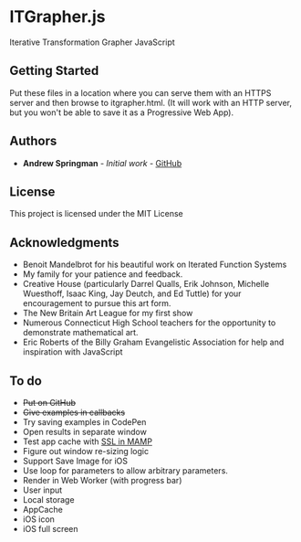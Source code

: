 # ITGrapher.js

Iterative Transformation Grapher JavaScript

## Getting Started

Put these files in a location where you can serve them with an HTTPS server and then browse to itgrapher.html.  (It will work with an HTTP server, but you won't be able to save it as a Progressive Web App).  

## Authors

* **Andrew Springman** - *Initial work* - [GitHub](https://github.com/andrewspringman)

## License

This project is licensed under the MIT License

## Acknowledgments

* Benoit Mandelbrot for his beautiful work on Iterated Function Systems
* My family for your patience and feedback.
* Creative House (particularly Darrel Qualls, Erik Johnson, Michelle Wuesthoff, Isaac King, Jay Deutch, and Ed Tuttle) for your encouragement to pursue this art form.  
* The New Britain Art League for my first show
* Numerous Connecticut High School teachers for the opportunity to demonstrate mathematical art.
* Eric Roberts of the Billy Graham Evangelistic Association for help and inspiration with JavaScript

## To do

* ~~Put on GitHub~~
* ~~Give examples in callbacks~~
* Try saving examples in CodePen
* Open results in separate window
* Test app cache with [SSL in MAMP](https://stackoverflow.com/questions/6318467/configuring-mamp-for-ssl)
* Figure out window re-sizing logic
* Support Save Image for iOS
* Use loop for parameters to allow arbitrary parameters.
* Render in Web Worker (with progress bar)
* User input
* Local storage
* AppCache
* iOS icon 
* iOS full screen
